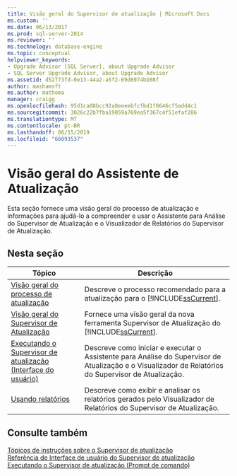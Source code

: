 ```yaml
---
title: Visão geral do Supervisor de atualização | Microsoft Docs
ms.custom: ''
ms.date: 06/13/2017
ms.prod: sql-server-2014
ms.reviewer: ''
ms.technology: database-engine
ms.topic: conceptual
helpviewer_keywords:
- Upgrade Advisor [SQL Server], about Upgrade Advisor
- SQL Server Upgrade Advisor, about Upgrade Advisor
ms.assetid: d52773fd-0e13-44a2-a5f2-69d6974bb08f
author: mashamsft
ms.author: mathoma
manager: craigg
ms.openlocfilehash: 95d1ca08bcc92a8eeeebfcfbd1f8646cf5add4c1
ms.sourcegitcommit: 3026c22b7fba19059a769ea5f367c4f51efaf286
ms.translationtype: MT
ms.contentlocale: pt-BR
ms.lasthandoff: 06/15/2019
ms.locfileid: "66093537"
---
```

# <a name="overview-of-upgrade-advisor"></a>Visão geral do Assistente de Atualização
  Esta seção fornece uma visão geral do processo de atualização e informações para ajudá-lo a compreender e usar o Assistente para Análise do Supervisor de Atualização e o Visualizador de Relatórios do Supervisor de Atualização.  
  
## <a name="in-this-section"></a>Nesta seção  
  
|Tópico|Descrição|  
|-----------|-----------------|  
|[Visão geral do processo de atualização](../../../2014/sql-server/install/upgrade-process-overview.md)|Descreve o processo recomendado para a atualização para o [!INCLUDE[ssCurrent](../../includes/sscurrent-md.md)].|  
|[Visão geral do Supervisor de Atualização](../../../2014/sql-server/install/upgrade-advisor-overview.md)|Fornece uma visão geral da nova ferramenta Supervisor de Atualização do [!INCLUDE[ssCurrent](../../includes/sscurrent-md.md)].|  
|[Executando o Supervisor de atualização &#40;Interface do usuário&#41;](../../../2014/sql-server/install/running-upgrade-advisor-user-interface.md)|Descreve como iniciar e executar o Assistente para Análise do Supervisor de Atualização e o Visualizador de Relatórios do Supervisor de Atualização.|  
|[Usando relatórios](../../../2014/sql-server/install/using-reports.md)|Descreve como exibir e analisar os relatórios gerados pelo Visualizador de Relatórios do Supervisor de Atualização.|  
  
## <a name="see-also"></a>Consulte também  
 [Tópicos de instruções sobre o Supervisor de atualização](../../../2014/sql-server/install/upgrade-advisor-how-to-topics.md)   
 [Referência de Interface de usuário do Supervisor de atualização](../../../2014/sql-server/install/upgrade-advisor-user-interface-reference.md)   
 [Executando o Supervisor de atualização &#40;Prompt de comando&#41;](../../../2014/sql-server/install/running-upgrade-advisor-command-prompt.md)  
  
  
